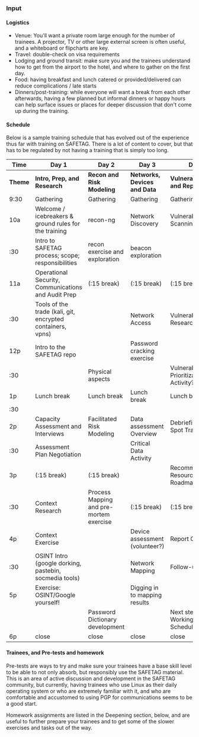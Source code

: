 ### Input


#### Logistics ####

* Venue: You'll want a private room large enough for the number of trainees.  A projector, TV or other large external screen is often useful, and a whiteboard or flipcharts are key.
* Travel: double-check on visa requirements 
* Lodging and ground transit: make sure you and the trainees understand how to get from the airport to the hotel, and where to gather on the first day.
* Food: having breakfast and lunch catered or provided/delivered can reduce complications / late starts
* Dinners/post-training: while everyone will want a break from each other afterwards, having a few planned but informal dinners or happy hours can help surface issues or places for deeper discussion that don't come up during the training.

#### Schedule ####

Below is a sample training schedule that has evolved out of the experience thus far with training on SAFETAG.  There is a lot of content to cover, but that has to be regulated by not having a training that is simply too long.

|Time|Day 1|Day 2|Day 3|Day 4|
|----|-----|-----|-----|-----|
| **Theme**  | **Intro, Prep, and Research**  | **Recon and Risk Modeling**  | **Networks, Devices and Data**  | **Vulnerabilities and Reporting**  |
| 9:30 | Gathering  | Gathering  | Gathering  | Gathering  |
| 10a  | Welcome / icebreakers & ground rules for the training  | recon-ng  | Network Discovery  | Vulnerability Scanning |
| :30  | Intro to SAFETAG process; scope; responsibilities  | recon exercise and exploration  | beacon exploration  |   |
| 11a  | Operational Security, Communications and Audit Prep  | (:15 break)  | (:15 break)  | (:15 break)  |
| :30  | Tools of the trade (kali, git, encrypted containers, vpns)  |   | Network Access  | Vulnerability Research  |
| 12p  | Intro to the SAFETAG repo  |   | Password cracking exercise  |   |
| :30  |   | Physical aspects  |   | Vulnerability Prioritization; EOP Activity?  |
| 1p  | Lunch break  | Lunch break  | Lunch break  | Lunch break  |
| :30  |   |   |   |   |
| 2p  | Capacity Assessment and Interviews  | Facilitated Risk Modeling  | Data assessment Overview  | Debriefing and Spot Training  |
| :30  | Assessment Plan Negotiation  |   |  Critical Data Activity  |   |
| 3p  | (:15 break)  | (:15 break)  |   | Recommendations, Resources, Roadmaps  |
| :30  | Context Research  | Process Mapping and pre-mortem exercise  | (:15 break)  | (:15 break)  |
| 4p  | Context Exercise  |   | Device assessment (volunteer?)  | Report Compilation  |
| :30  | OSINT Intro (google dorking, pastebin, socmedia tools)  |   | Network Mapping  | Follow-up  |
| 5p  | Exercise: OSINT/Google yourself!  |   | Digging in to mapping results |   |
|   |   | Password Dictionary development  |   | Next steps: Working with Orgs; Scheduling Audits  |
| 6p  | close  | close  | close  | close  |

#### Trainees,  and Pre-tests and homework ####

Pre-tests are ways to try and make sure your trainees have a base skill level to be able to not only absorb, but responsibly use the SAFETAG material.  This is an area of active discussion and development in the SAFETAG community, but currently, having trainees who use Linux as their daily operating system or who are extremely familiar with it, and who are comfortable and accustomed to using PGP for communications seems to be a good start.

Homework assignments are listed in the Deepening section, below, and are useful to further prepare your trainees and to get some of the slower exercises and tasks out of the way.